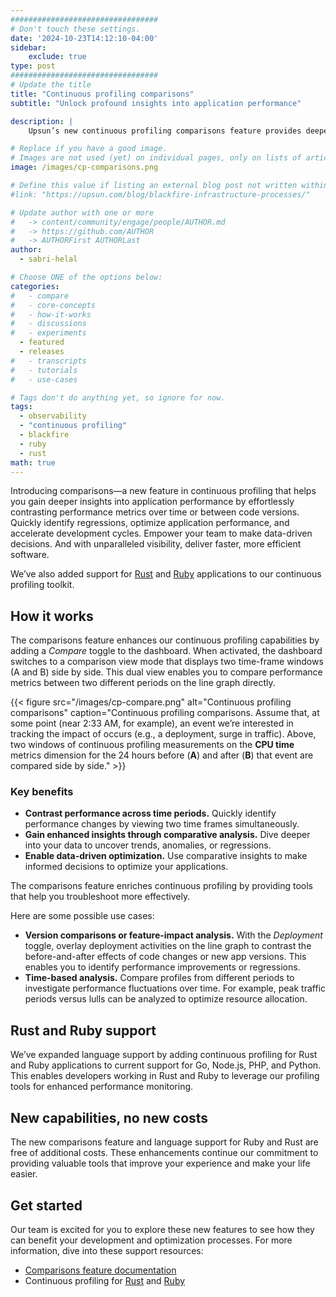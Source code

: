 ```yaml
---
#################################
# Don't touch these settings.
date: '2024-10-23T14:12:10-04:00'
sidebar:
    exclude: true
type: post
#################################
# Update the title
title: "Continuous profiling comparisons"
subtitle: "Unlock profound insights into application performance"

description: |
    Upsun’s new continuous profiling comparisons feature provides deeper insights into application performance, enabling you to easily contrast performance metrics over time or between code versions. 

# Replace if you have a good image. 
# Images are not used (yet) on individual pages, only on lists of articles.
image: /images/cp-comparisons.png

# Define this value if listing an external blog post not written within this site.
#link: "https://upsun.com/blog/blackfire-infrastructure-processes/"

# Update author with one or more
#   -> content/community/engage/people/AUTHOR.md
#   -> https://github.com/AUTHOR
#   -> AUTHORFirst AUTHORLast
author:
  - sabri-helal

# Choose ONE of the options below:
categories:
#   - compare
#   - core-concepts
#   - how-it-works
#   - discussions
#   - experiments
  - featured
  - releases
#   - transcripts
#   - tutorials
#   - use-cases

# Tags don't do anything yet, so ignore for now.
tags:
  - observability
  - "continuous profiling"
  - blackfire
  - ruby
  - rust
math: true
---
```


Introducing comparisons—a new feature in continuous profiling that helps you gain deeper insights into application performance by effortlessly contrasting performance metrics over time or between code versions. Quickly identify regressions, optimize application performance, and accelerate development cycles. Empower your team to make data-driven decisions. And with unparalleled visibility, deliver faster, more efficient software.

We’ve also added support for [Rust](https://docs.upsun.com/increase-observability/application-metrics/rust.html) and [Ruby](https://docs.upsun.com/increase-observability/application-metrics/ruby.html) applications to our continuous profiling toolkit.

## How it works

The comparisons feature enhances our continuous profiling capabilities by adding a *Compare* toggle to the dashboard. When activated, the dashboard switches to a comparison view mode that displays two time-frame windows (A and B) side by side. This dual view enables you to compare performance metrics between two different periods on the line graph directly.

{{< figure src="/images/cp-compare.png" alt="Continuous profiling comparisons" caption="Continuous profiling comparisons. Assume that, at some point (near 2:33 AM, for example), an event we’re interested in tracking the impact of occurs (e.g., a deployment, surge in traffic). Above, two windows of continuous profiling measurements on the **CPU time** metrics dimension for the 24 hours before (**A**) and after (**B**) that event are compared side by side." >}}

### Key benefits

- **Contrast performance across time periods.** Quickly identify performance changes by viewing two time frames simultaneously.
- **Gain enhanced insights through comparative analysis.** Dive deeper into your data to uncover trends, anomalies, or regressions.
- **Enable data-driven optimization.** Use comparative insights to make informed decisions to optimize your applications.

The comparisons feature enriches continuous profiling by providing tools that help you troubleshoot more effectively. 

Here are some possible use cases:

- **Version comparisons or feature-impact analysis.** With the *Deployment* toggle, overlay deployment activities on the line graph to contrast the before-and-after effects of code changes or new app versions. This enables you to identify performance improvements or regressions.
- **Time-based analysis.** Compare profiles from different periods to investigate performance fluctuations over time. For example, peak traffic periods versus lulls can be analyzed to optimize resource allocation.

## Rust and Ruby support

We’ve expanded language support by adding continuous profiling for Rust and Ruby applications to current support for Go, Node.js, PHP, and Python. This enables developers working in Rust and Ruby to leverage our profiling tools for enhanced performance monitoring.

## New capabilities, no new costs

The new comparisons feature and language support for Ruby and Rust are free of additional costs. These enhancements continue our commitment to providing valuable tools that improve your experience and make your life easier.

## Get started

Our team is excited for you to explore these new features to see how they can benefit your development and optimization processes. For more information, dive into these support resources:

- [Comparisons feature documentation](https://docs.upsun.com/increase-observability/application-metrics/cont-prof-comparison.html)
- Continuous profiling for [Rust](https://docs.upsun.com/increase-observability/application-metrics/rust.html) and [Ruby](https://docs.upsun.com/increase-observability/application-metrics/ruby.html)

